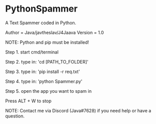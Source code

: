 # PythonSpammer
A Text Spammer coded in Python.


Author = Java/javtheslav/J4Jaava
Version = 1.0


NOTE: Python and pip must be installed!


Step 1. start cmd/terminal

Step 2. type in: 'cd [PATH_TO_FOLDER]'

Step 3. type in: 'pip install -r req.txt'

Step 4. type in: 'python Spammer.py'

Step 5. open the app you want to spam in


Press ALT + W to stop


NOTE: Contact me via Discord (Java#7628) if you need help or have a question.
